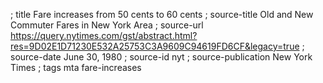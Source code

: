 ; title Fare increases from 50 cents to 60 cents
; source-title Old and New Commuter Fares in New York Area
; source-url https://query.nytimes.com/gst/abstract.html?res=9D02E1D71230E532A25753C3A9609C94619FD6CF&legacy=true
; source-date June 30, 1980
; source-id nyt
; source-publication New York Times
; tags mta fare-increases
